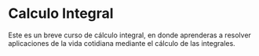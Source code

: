 # Calculo Integral
Este es un breve curso de cálculo integral, en donde aprenderas a resolver aplicaciones de la vida cotidiana mediante el cálculo de las integrales.
